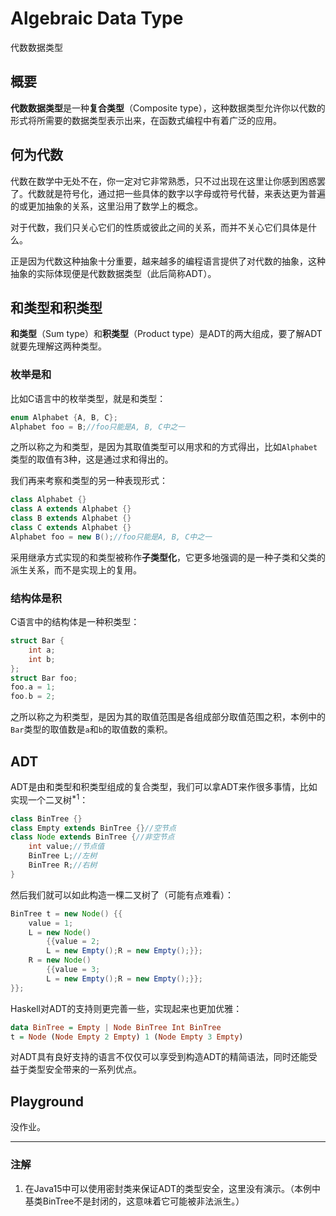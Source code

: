 # Algebraic Data Type

代数数据类型

## 概要

**代数数据类型**是一种**复合类型**（Composite type），这种数据类型允许你以代数的形式将所需要的数据类型表示出来，在函数式编程中有着广泛的应用。

## 何为代数

代数在数学中无处不在，你一定对它非常熟悉，只不过出现在这里让你感到困惑罢了。代数就是符号化，通过把一些具体的数字以字母或符号代替，来表达更为普遍的或更加抽象的关系，这里沿用了数学上的概念。

对于代数，我们只关心它们的性质或彼此之间的关系，而并不关心它们具体是什么。

正是因为代数这种抽象十分重要，越来越多的编程语言提供了对代数的抽象，这种抽象的实际体现便是代数数据类型（此后简称ADT）。

## 和类型和积类型

**和类型**（Sum type）和**积类型**（Product type）是ADT的两大组成，要了解ADT就要先理解这两种类型。

### 枚举是和

比如C语言中的枚举类型，就是和类型：

```C
enum Alphabet {A, B, C};
Alphabet foo = B;//foo只能是A, B, C中之一
```

之所以称之为和类型，是因为其取值类型可以用求和的方式得出，比如`Alphabet`类型的取值有3种，这是通过求和得出的。

我们再来考察和类型的另一种表现形式：

```Java
class Alphabet {}
class A extends Alphabet {}
class B extends Alphabet {}
class C extends Alphabet {}
Alphabet foo = new B();//foo只能是A, B, C中之一
```

采用继承方式实现的和类型被称作**子类型化**，它更多地强调的是一种子类和父类的派生关系，而不是实现上的复用。

### 结构体是积

C语言中的结构体是一种积类型：

```C
struct Bar {
    int a;
    int b;
};
struct Bar foo;
foo.a = 1;
foo.b = 2;
```

之所以称之为积类型，是因为其的取值范围是各组成部分取值范围之积，本例中的`Bar`类型的取值数是`a`和`b`的取值数的乘积。

## ADT

ADT是由和类型和积类型组成的复合类型，我们可以拿ADT来作很多事情，比如实现一个二叉树$^{*1}$：

```Java
class BinTree {}
class Empty extends BinTree {}//空节点
class Node extends BinTree {//非空节点
    int value;//节点值
    BinTree L;//左树
    BinTree R;//右树
}
```

然后我们就可以如此构造一棵二叉树了（可能有点难看）：

```Java
BinTree t = new Node() {{
    value = 1;
    L = new Node() 
        {{value = 2; 
        L = new Empty();R = new Empty();}};
    R = new Node() 
        {{value = 3; 
        L = new Empty();R = new Empty();}};
}};
```

Haskell对ADT的支持则更完善一些，实现起来也更加优雅：

```Haskell
data BinTree = Empty | Node BinTree Int BinTree
t = Node (Node Empty 2 Empty) 1 (Node Empty 3 Empty)
```

对ADT具有良好支持的语言不仅仅可以享受到构造ADT的精简语法，同时还能受益于类型安全带来的一系列优点。

## Playground

没作业。

---

### 注解

1. 在Java15中可以使用密封类来保证ADT的类型安全，这里没有演示。（本例中基类BinTree不是封闭的，这意味着它可能被非法派生。）
